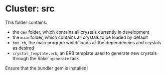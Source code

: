 # Cluster: src

This folder contains:
* the `dev` folder, which contains all crystals currently in development
* the `main` folder, which contains all crystals to be loaded by default
* `bot.rb`, the main program which loads all the dependencies and crystals as desired
* `crystal_template.erb`, an ERB template used to generate new crystals through the Rake `:generate` task

Ensure that the bundler gem is installed!